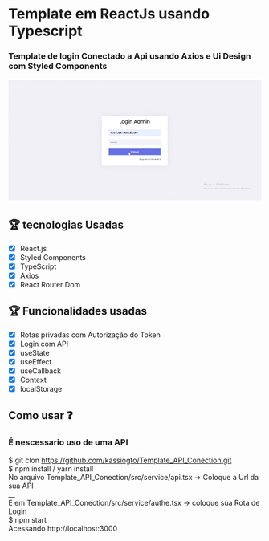 
# Template em ReactJs usando Typescript
### Template de login Conectado a Api usando Axios e Ui Design com Styled Components 

![Template-gif](https://github.com/kassiogto/Template_API_Conection/blob/master/Webp.net-gifmaker.gif)

## :trophy: tecnologias Usadas
 - [x] React.js
 - [x] Styled Components
 - [x] TypeScript
 - [x] Axios
 - [x] React Router Dom

## :trophy: Funcionalidades usadas
 - [x] Rotas privadas com Autorização do Token
 - [x] Login com API
 - [x] useState
 - [x] useEffect
 - [x] useCallback
 - [x] Context
 - [x] localStorage

## Como usar :question:
### É nescessario uso de uma API
 
$ git clon https://github.com/kassiogto/Template_API_Conection.git
<br>
$ npm install / yarn install
<br>
No arquivo Template_API_Conection/src/service/api.tsx -> Coloque a Url da sua API
<br>
__
<br>
E em Template_API_Conection/src/service/authe.tsx -> coloque sua Rota de Login
<br>
$ npm start
<br>
Acessando http://localhost:3000

 
